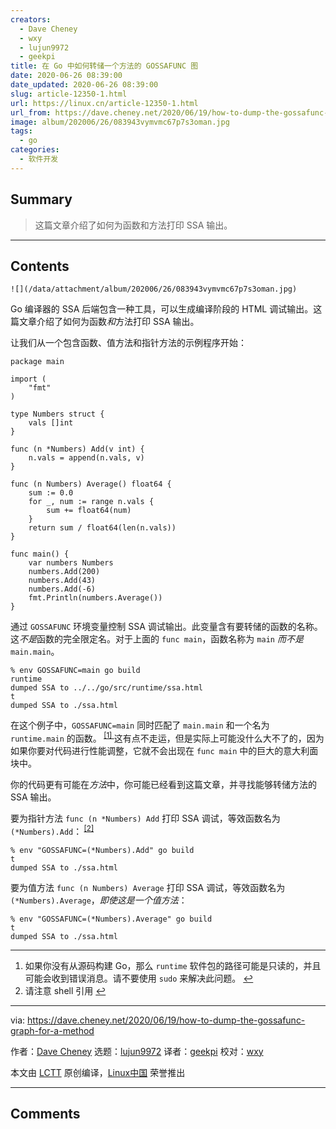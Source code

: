 ```yaml
---
creators:
  - Dave Cheney
  - wxy
  - lujun9972
  - geekpi
title: 在 Go 中如何转储一个方法的 GOSSAFUNC 图
date: 2020-06-26 08:39:00
date_updated: 2020-06-26 08:39:00
slug: article-12350-1.html
url: https://linux.cn/article-12350-1.html
url_from: https://dave.cheney.net/2020/06/19/how-to-dump-the-gossafunc-graph-for-a-method
image: album/202006/26/083943vymvmc67p7s3oman.jpg
tags:
  - go
categories:
  - 软件开发
---
```


## Summary

> 这篇文章介绍了如何为函数和方法打印 SSA 输出。

***

<!-- more -->

## Contents

`![](/data/attachment/album/202006/26/083943vymvmc67p7s3oman.jpg)`

Go 编译器的 SSA 后端包含一种工具，可以生成编译阶段的 HTML 调试输出。这篇文章介绍了如何为函数*和*方法打印 SSA 输出。

让我们从一个包含函数、值方法和指针方法的示例程序开始：

```shell
package main

import (
    "fmt"
)

type Numbers struct {
    vals []int
}

func (n *Numbers) Add(v int) {
    n.vals = append(n.vals, v)
}

func (n Numbers) Average() float64 {
    sum := 0.0
    for _, num := range n.vals {
        sum += float64(num)
    }
    return sum / float64(len(n.vals))
}

func main() {
    var numbers Numbers
    numbers.Add(200)
    numbers.Add(43)
    numbers.Add(-6)
    fmt.Println(numbers.Average())
}
```

通过 `GOSSAFUNC` 环境变量控制 SSA 调试输出。此变量含有要转储的函数的名称。这*不是*函数的完全限定名。对于上面的 `func main`，函数名称为 `main` *而不是* `main.main`。

```shell
% env GOSSAFUNC=main go build
runtime
dumped SSA to ../../go/src/runtime/ssa.html
t
dumped SSA to ./ssa.html
```

在这个例子中，`GOSSAFUNC=main` 同时匹配了 `main.main` 和一个名为 `runtime.main` 的函数。<sup class="footnote-ref"> <a href="#fn1" id="fnref1">  [1] </a></sup>这有点不走运，但是实际上可能没什么大不了的，因为如果你要对代码进行性能调整，它就不会出现在 `func main` 中的巨大的意大利面块中。

你的代码更有可能在*方法*中，你可能已经看到这篇文章，并寻找能够转储方法的 SSA 输出。

要为指针方法 `func (n *Numbers) Add` 打印 SSA 调试，等效函数名为 `(*Numbers).Add`：<sup class="footnote-ref"> <a href="#fn2" id="fnref2">  [2] </a></sup>

```shell
% env "GOSSAFUNC=(*Numbers).Add" go build
t
dumped SSA to ./ssa.html
```

要为值方法 `func (n Numbers) Average` 打印 SSA 调试，等效函数名为 `(*Numbers).Average`，*即使这是一个值方法*：

```shell
% env "GOSSAFUNC=(*Numbers).Average" go build
t
dumped SSA to ./ssa.html
```

---

1. 如果你没有从源码构建 Go，那么 `runtime` 软件包的路径可能是只读的，并且可能会收到错误消息。请不要使用 `sudo` 来解决此问题。 [↩︎](#fnref1)
2. 请注意 shell 引用 [↩︎](#fnref2)

---

via: <https://dave.cheney.net/2020/06/19/how-to-dump-the-gossafunc-graph-for-a-method>

作者：[Dave Cheney](https://dave.cheney.net/author/davecheney) 选题：[lujun9972](https://github.com/lujun9972) 译者：[geekpi](https://github.com/geekpi) 校对：[wxy](https://github.com/wxy)

本文由 [LCTT](https://github.com/LCTT/TranslateProject) 原创编译，[Linux中国](https://linux.cn/) 荣誉推出

***

## Comments
